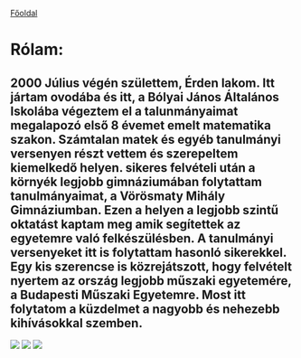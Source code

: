 <p><a href="https://gergelyattila.github.io/ga.github.io/#" target="_blank">Főoldal</a></p>

<h1>Rólam:</h1>

<h2>2000 Július végén születtem, Érden lakom. Itt jártam ovodába és itt, a Bólyai János Általános Iskolába végeztem el a talunmányaimat megalapozó első 8 évemet emelt matematika szakon. Számtalan matek és egyéb tanulmányi versenyen részt vettem és szerepeltem kiemelkedő helyen. sikeres felvételi után a környék legjobb gimnáziumában folytattam tanulmányaimat, a Vörösmaty Mihály Gimnáziumban. Ezen a helyen a legjobb szintű oktatást kaptam meg amik segítettek az egyetemre való felkészülésben. A tanulmányi versenyeket itt is folytattam hasonló sikerekkel. Egy kis szerencse is közrejátszott, hogy felvételt nyertem az ország legjobb műszaki egyetemére, a Budapesti Műszaki Egyetemre. Most itt folytatom a küzdelmet a nagyobb és nehezebb kihívásokkal szemben.
  </h2>
<img src ="https://m.blog.hu/bo/boldoguljerden/image/bolyai-erd-baboss-hu.jpg">
<img src ="https://encrypted-tbn0.gstatic.com/images?q=tbn%3AANd9GcS-ZrPszIf2vcNfM5oosBjNSyUYy_0bqvig_bvmC0sdWIlONJml&usqp=CAU" >
<img src = "https://forbes.hu/wp-content/uploads/2018/01/BME_K_epulet_1-1100x520.jpg">
